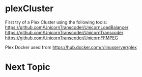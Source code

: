 # plexCluster
First try of a Plex Cluster using the following tools:
https://github.com/UnicornTranscoder/UnicornLoadBalancer
https://github.com/UnicornTranscoder/UnicornTranscoder
https://github.com/UnicornTranscoder/UnicornFFMPEG


Plex Docker used from 
https://hub.docker.com/r/linuxserver/plex

# Next Topic



